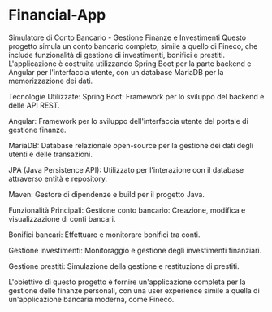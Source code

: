 # Financial-App
Simulatore di Conto Bancario - Gestione Finanze e Investimenti
Questo progetto simula un conto bancario completo, simile a quello di Fineco, che include funzionalità di gestione di investimenti, bonifici e prestiti. L'applicazione è costruita utilizzando Spring Boot per la parte backend e Angular per l'interfaccia utente, con un database MariaDB per la memorizzazione dei dati.

Tecnologie Utilizzate:
Spring Boot: Framework per lo sviluppo del backend e delle API REST.

Angular: Framework per lo sviluppo dell'interfaccia utente del portale di gestione finanze.

MariaDB: Database relazionale open-source per la gestione dei dati degli utenti e delle transazioni.

JPA (Java Persistence API): Utilizzato per l'interazione con il database attraverso entità e repository.

Maven: Gestore di dipendenze e build per il progetto Java.

Funzionalità Principali:
Gestione conto bancario: Creazione, modifica e visualizzazione di conti bancari.

Bonifici bancari: Effettuare e monitorare bonifici tra conti.

Gestione investimenti: Monitoraggio e gestione degli investimenti finanziari.

Gestione prestiti: Simulazione della gestione e restituzione di prestiti.

L'obiettivo di questo progetto è fornire un'applicazione completa per la gestione delle finanze personali, con una user experience simile a quella di un'applicazione bancaria moderna, come Fineco.


